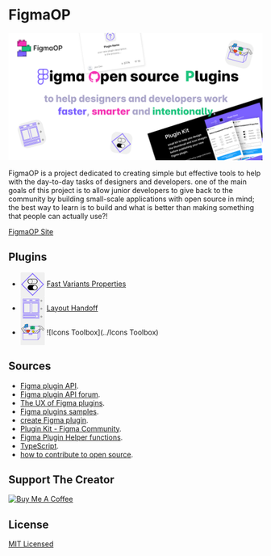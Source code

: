 # FigmaOP

![cover art](https://raw.githubusercontent.com/TalmSnir/FigmaOP-open-source-Figma-plugins/main/socialpreview.png)



FigmaOP is a project dedicated to creating simple but effective tools to help with the day-to-day tasks of designers and developers. one of the main goals of this project is to allow junior developers to give back to the community by building small-scale applications with open source in mind; the best way to learn is to build and what is better than making something that people can actually use?!

[FigmaOP Site](https://figmaop.netlify.app/)

## Plugins

- <img align='center' src='site\src\assets\fast-variants-properties.svg'  width='48' height='48'> [Fast Variants Properties](https://github.com/TalmSnir/FigmaOP-open-source-Figma-plugins/tree/main/Fast%20Variants%20Properties)
  </br>
- <img align='center' src='site\src\assets\layout-handoff.svg'  width='48' height='48'> [Layout Handoff](https://github.com/TalmSnir/FigmaOP-open-source-Figma-plugins/tree/main/Layout-Handoff)
  </br>
- <img align='center' src='site\src\assets\icons-toolbox.svg'  width='48' height='48'> ![Icons Toolbox](../Icons Toolbox)

## Sources

- [Figma plugin API](https://www.figma.com/plugin-docs/intro/).
- [Figma plugin API forum](https://www.figma.com/plugin-docs/intro/).
- [The UX of Figma plugins](https://uxdesign.cc/the-ux-of-figma-plugins-f4f896f8cf35?utm_source=pocket_mylist).
- [Figma plugins samples](https://github.com/figma/plugin-samples).
- [create Figma plugin](https://github.com/yuanqing/create-figma-plugin).
- [Plugin Kit - Figma Community](https://www.figma.com/community/file/1025375618827139141).
- [Figma Plugin Helper functions](https://github.com/figma-plugin-helper-functions).
- [TypeScript](https://www.typescriptlang.org/).
- [how to contribute to open source](https://opensource.guide/how-to-contribute/#how-to-submit-a-contribution).

## Support The Creator

<a href="https://www.buymeacoffee.com/TalmSnir" target="_blank"><img src="https://cdn.buymeacoffee.com/buttons/v2/default-yellow.png" alt="Buy Me A Coffee" style="height: 60px !important;width: 217px !important;" ></a>


## License

[MIT Licensed](https://github.com/tterb/atomic-design-ui/blob/master/LICENSEs)
